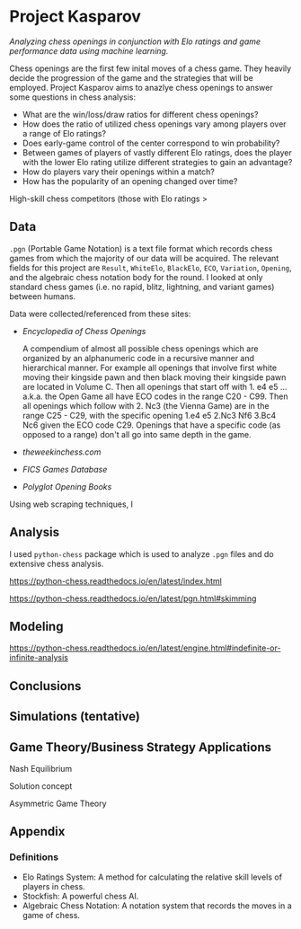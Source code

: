 # Project Kasparov
<em> Analyzing chess openings in conjunction with Elo ratings and game performance data using machine learning. </em>


Chess openings are the first few inital moves of a chess game. They heavily decide the progression of the game and the strategies that will be employed. Project Kasparov aims to anazlye chess openings to answer some questions in chess analysis:

* What are the win/loss/draw ratios for different chess openings?
* How does the ratio of utilized chess openings vary among players over a range of Elo ratings?
* Does early-game control of the center correspond to win probability?
* Between games of players of vastly different Elo ratings, does the player with the lower Elo rating utilize different strategies to gain an advantage?
* How do players vary their openings within a match?
* How has the popularity of an opening changed over time?

High-skill chess competitors (those with Elo ratings > 

## Data

`.pgn` (Portable Game Notation) is a text file format which records chess games from which the majority of our data will be acquired. The relevant fields for this project are `Result`, `WhiteElo`, `BlackElo`, `ECO`, `Variation`, `Opening`, and the algebraic chess notation body for the round. I looked at only standard chess games (i.e. no rapid, blitz, lightning, and variant games) between humans.

Data were collected/referenced from these sites: 

* <em>Encyclopedia of Chess Openings</em> 

  A compendium of almost all possible chess openings which are organized by an alphanumeric code in a recursive manner and hierarchical manner. For example all openings that involve first white moving their kingside pawn and then black moving their kingside pawn are located in Volume C. Then all openings that start off with 1. e4 e5 ... a.k.a. the Open Game all have ECO codes in the range C20 - C99. Then all openings which follow with 2. Nc3 (the Vienna Game) are in the range C25 - C29, with the specific opening 1.e4 e5 2.Nc3 Nf6 3.Bc4 Nc6 given the ECO code C29. Openings that have a specific code (as opposed to a range) don't all go into same depth in the game.
  
* <em>theweekinchess.com</em>

* <em>FICS Games Database</em>

* <em>Polyglot Opening Books</em>

Using web scraping techniques, I 

## Analysis

I used `python-chess` package which is used to analyze `.pgn` files and do extensive chess analysis.

https://python-chess.readthedocs.io/en/latest/index.html

https://python-chess.readthedocs.io/en/latest/pgn.html#skimming

## Modeling

https://python-chess.readthedocs.io/en/latest/engine.html#indefinite-or-infinite-analysis

## Conclusions

## Simulations (tentative)

## Game Theory/Business Strategy Applications

Nash Equilibrium

Solution concept

Asymmetric Game Theory
## Appendix

### Definitions

* Elo Ratings System: A method for calculating the relative skill levels of players in chess. 
* Stockfish: A powerful chess AI.
* Algebraic Chess Notation: A notation system that records the moves in a game of chess. 
